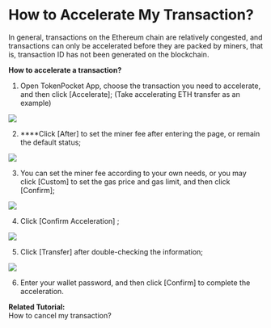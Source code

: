 # How to Accelerate My Transaction?

In general, transactions on the Ethereum chain are relatively congested, and transactions can only be accelerated before they are packed by miners, that is, transaction ID has not been generated on the blockchain.

**How to accelerate a transaction?**

1. Open TokenPocket App, choose the transaction you need to accelerate, and then click \[Accelerate\]; \(Take accelerating ETH transfer as an example\)

![](../.gitbook/assets/jia-su-1%20%281%29.png)

2. ****Click \[After\] to set the miner fee after entering the page, or remain the default status;

![](../.gitbook/assets/jia-su-02%20%281%29.png)

3. You can set the miner fee according to your own needs, or you may click \[Custom\] to set the gas price and gas limit, and then click \[Confirm\];

![](../.gitbook/assets/jia-su-03%20%281%29.png)

4. Click \[Confirm Acceleration\] ;

![](../.gitbook/assets/jia-su-2%20%282%29.png)

5. Click \[Transfer\] after double-checking the information;

![](../.gitbook/assets/jia-su-3%20%281%29.png)

6. Enter your wallet password, and then click \[Confirm\] to complete the acceleration.

**Related Tutorial:**  
How to cancel my transaction?



